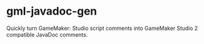 # gml-javadoc-gen
Quickly turn GameMaker: Studio script comments into GameMaker Studio 2 compatible JavaDoc comments.
